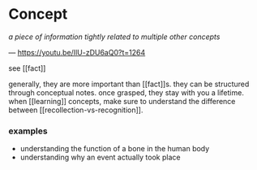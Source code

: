 # Concept

_a piece of information tightly related to multiple other concepts_

&mdash; <https://youtu.be/IlU-zDU6aQ0?t=1264>

see [[fact]]

generally, they are more important than [[fact]]s. they can be structured through conceptual notes. once grasped, they stay with you a lifetime. when [[learning]] concepts, make sure to understand the difference between [[recollection-vs-recognition]].

### examples

- understanding the function of a bone in the human body
- understanding why an event actually took place

